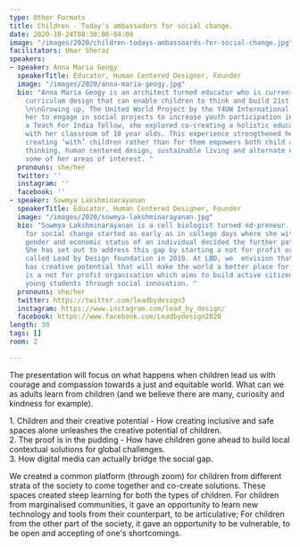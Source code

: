```yaml
---
type: Other Formats
title: Children - Today's ambassadors for social change.
date: 2020-10-24T08:30:00-04:00
image: "/images/2020/children-todays-ambassoards-for-social-change.jpg"
facilitators: Umar Sheraz
speakers:
- speaker: Anna Maria Geogy
  speakerTitle: Educator, Human Centered Designer, Founder
  image: "/images/2020/anna-maria-geogy.jpg"
  bio: "Anna Maria Geogy is an architect turned educator who is currently exploring
    curriculum design that can enable children to think and build 21st century skills.
    \n\nGrowing up, The United World Project by the Y4UW International influenced
    her to engage in social projects to increase youth participation in local communities.\n\nAs
    a Teach For India fellow, she explored co-creating a holistic education space
    with her classroom of 10 year olds. This experience strengthened her belief that
    creating ‘with’ children rather than for them empowers both child and educator.\n\nLateral
    thinking, human centered design, sustainable living and alternate economy are
    some of her areas of interest. "
  pronouns: she/her
  twitter: ''
  instagram: ''
  facebook: ''
- speaker: Sowmya Lakshminarayanan
  speakerTitle: Educator, Human Centered Designer, Founder
  image: "/images/2020/sowmya-lakshminarayanan.jpg"
  bio: "Sowmya Lakshminarayanan is a cell biologist turned ed-preneur. Sowmya's passion
    for social change started as early as in college days where she witnessed how
    gender and economic status of an individual decided the further path in STEM field.
    She has set out to address this gap by starting a not for profit organisation
    called Lead by Design foundation in 2019. At LBD, we  envision that every child
    has creative potential that will make the world a better place for all. \n\nLBD
    is a not for profit organisation which aims to build active citizenship amongst
    young students through social innovation. "
  pronouns: she/her
  twitter: https://twitter.com/leadbydesign3
  instagram: https://www.instagram.com/lead_by_design/
  facebook: https://www.facebook.com/Leadbydesign2020
length: 30 
tags: []
room: 2

---
```

The presentation will focus on what happens when children lead us with courage and compassion towards a just and equitable world. What can we as adults learn from children (and we believe there are many, curiosity and kindness for example).

1\. Children and their creative potential - How creating inclusive and safe spaces alone unleashes the creative potential of children.  
2\. The proof is in the pudding - How have children gone ahead to build local contextual solutions for global challenges.  
3\. How digital media can actually bridge the social gap.

We created a common platform (through zoom) for children from different strata of the society to come together and co-create solutions. These spaces created steep learning for both the types of children. For children from marginalised communities, it gave an opportunity to learn new technology and tools from their counterpart, to be articulative; For children from the other part of the society, it gave an opportunity to be vulnerable, to be open and accepting of one's shortcomings.